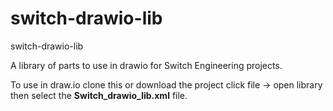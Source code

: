 # switch-drawio-lib
switch-drawio-lib

A library of parts to use in drawio for Switch Engineering projects.

To use in draw.io clone this or download the project click file -> open library then select the **Switch_drawio_lib.xml** file.
